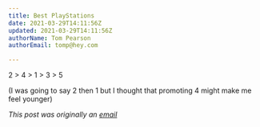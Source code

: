 ```yaml
---
title: Best PlayStations
date: 2021-03-29T14:11:56Z
updated: 2021-03-29T14:11:56Z
authorName: Tom Pearson
authorEmail: tomp@hey.com

---
```

2 > 4 > 1 > 3 > 5  
  
(I was going to say 2 then 1 but I thought that promoting 4 might make me feel younger)

_This post was originally an [email](https://world.hey.com/tomp)_